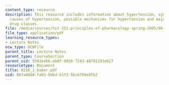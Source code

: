 ```yaml
---
content_type: resource
description: This resource includes information about hypertension, symptoms of hypertension,
  causes of hypertension, possible mechanisms for hypertension and major antihypertensive
  drug classes.
file: /media/courses/hst-151-principles-of-pharmacology-spring-2005/86fa8888fa939dbd61f35bc6769e8fb2_0216_1_baker.pdf
file_type: application/pdf
learning_resource_types:
- Lecture Notes
ocw_type: OCWFile
parent_title: Lecture Notes
parent_type: CourseSection
parent_uid: 5502e4b6-eb0f-8058-7243-48791293e627
resourcetype: Document
title: 0216_1_baker.pdf
uid: 86fa8888-fa93-9dbd-61f3-5bc6769e8fb2
---
```

